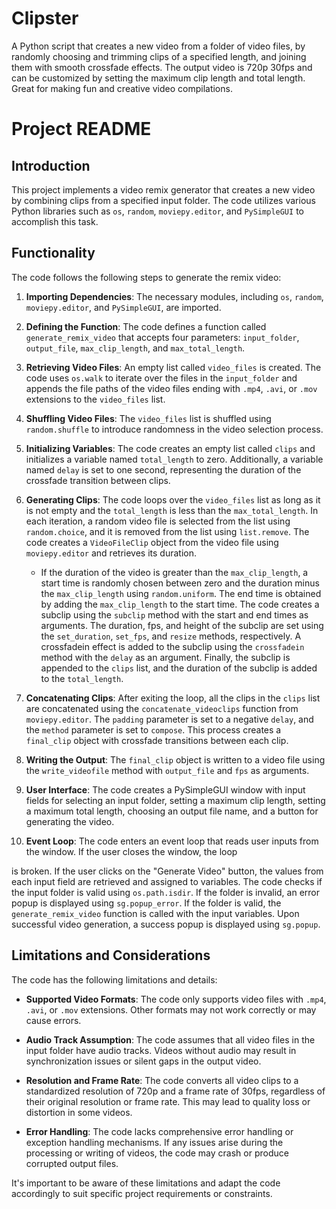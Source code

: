 # Clipster
 A Python script that creates a new video from a folder of video files, by randomly choosing and trimming clips of a specified length, and joining them with smooth crossfade effects. The output video is 720p 30fps and can be customized by setting the maximum clip length and total length. Great for making fun and creative video compilations.
# Project README

## Introduction

This project implements a video remix generator that creates a new video by combining clips from a specified input folder. The code utilizes various Python libraries such as `os`, `random`, `moviepy.editor`, and `PySimpleGUI` to accomplish this task.

## Functionality

The code follows the following steps to generate the remix video:

1. **Importing Dependencies**: The necessary modules, including `os`, `random`, `moviepy.editor`, and `PySimpleGUI`, are imported.

2. **Defining the Function**: The code defines a function called `generate_remix_video` that accepts four parameters: `input_folder`, `output_file`, `max_clip_length`, and `max_total_length`.

3. **Retrieving Video Files**: An empty list called `video_files` is created. The code uses `os.walk` to iterate over the files in the `input_folder` and appends the file paths of the video files ending with `.mp4`, `.avi`, or `.mov` extensions to the `video_files` list.

4. **Shuffling Video Files**: The `video_files` list is shuffled using `random.shuffle` to introduce randomness in the video selection process.

5. **Initializing Variables**: The code creates an empty list called `clips` and initializes a variable named `total_length` to zero. Additionally, a variable named `delay` is set to one second, representing the duration of the crossfade transition between clips.

6. **Generating Clips**: The code loops over the `video_files` list as long as it is not empty and the `total_length` is less than the `max_total_length`. In each iteration, a random video file is selected from the list using `random.choice`, and it is removed from the list using `list.remove`. The code creates a `VideoFileClip` object from the video file using `moviepy.editor` and retrieves its duration.

   - If the duration of the video is greater than the `max_clip_length`, a start time is randomly chosen between zero and the duration minus the `max_clip_length` using `random.uniform`. The end time is obtained by adding the `max_clip_length` to the start time. The code creates a subclip using the `subclip` method with the start and end times as arguments. The duration, fps, and height of the subclip are set using the `set_duration`, `set_fps`, and `resize` methods, respectively. A crossfadein effect is added to the subclip using the `crossfadein` method with the `delay` as an argument. Finally, the subclip is appended to the `clips` list, and the duration of the subclip is added to the `total_length`.

7. **Concatenating Clips**: After exiting the loop, all the clips in the `clips` list are concatenated using the `concatenate_videoclips` function from `moviepy.editor`. The `padding` parameter is set to a negative `delay`, and the `method` parameter is set to `compose`. This process creates a `final_clip` object with crossfade transitions between each clip.

8. **Writing the Output**: The `final_clip` object is written to a video file using the `write_videofile` method with `output_file` and `fps` as arguments.

9. **User Interface**: The code creates a PySimpleGUI window with input fields for selecting an input folder, setting a maximum clip length, setting a maximum total length, choosing an output file name, and a button for generating the video.

10. **Event Loop**: The code enters an event loop that reads user inputs from the window. If the user closes the window, the loop

 is broken. If the user clicks on the "Generate Video" button, the values from each input field are retrieved and assigned to variables. The code checks if the input folder is valid using `os.path.isdir`. If the folder is invalid, an error popup is displayed using `sg.popup_error`. If the folder is valid, the `generate_remix_video` function is called with the input variables. Upon successful video generation, a success popup is displayed using `sg.popup`.

## Limitations and Considerations

The code has the following limitations and details:

- **Supported Video Formats**: The code only supports video files with `.mp4`, `.avi`, or `.mov` extensions. Other formats may not work correctly or may cause errors.

- **Audio Track Assumption**: The code assumes that all video files in the input folder have audio tracks. Videos without audio may result in synchronization issues or silent gaps in the output video.

- **Resolution and Frame Rate**: The code converts all video clips to a standardized resolution of 720p and a frame rate of 30fps, regardless of their original resolution or frame rate. This may lead to quality loss or distortion in some videos.

- **Error Handling**: The code lacks comprehensive error handling or exception handling mechanisms. If any issues arise during the processing or writing of videos, the code may crash or produce corrupted output files.

It's important to be aware of these limitations and adapt the code accordingly to suit specific project requirements or constraints.
